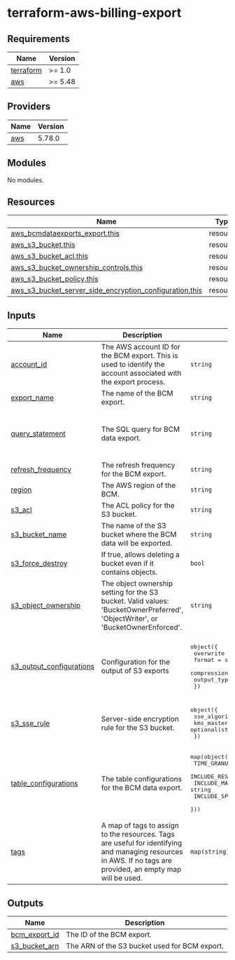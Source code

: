 
# terraform-aws-billing-export

## Requirements

| Name | Version |
|------|---------|
| <a name="requirement_terraform"></a> [terraform](#requirement\_terraform) | >= 1.0 |
| <a name="requirement_aws"></a> [aws](#requirement\_aws) | >= 5.48 |

## Providers

| Name | Version |
|------|---------|
| <a name="provider_aws"></a> [aws](#provider\_aws) | 5.78.0 |

## Modules

No modules.

## Resources

| Name | Type |
|------|------|
| [aws_bcmdataexports_export.this](https://registry.terraform.io/providers/hashicorp/aws/latest/docs/resources/bcmdataexports_export) | resource |
| [aws_s3_bucket.this](https://registry.terraform.io/providers/hashicorp/aws/latest/docs/resources/s3_bucket) | resource |
| [aws_s3_bucket_acl.this](https://registry.terraform.io/providers/hashicorp/aws/latest/docs/resources/s3_bucket_acl) | resource |
| [aws_s3_bucket_ownership_controls.this](https://registry.terraform.io/providers/hashicorp/aws/latest/docs/resources/s3_bucket_ownership_controls) | resource |
| [aws_s3_bucket_policy.this](https://registry.terraform.io/providers/hashicorp/aws/latest/docs/resources/s3_bucket_policy) | resource |
| [aws_s3_bucket_server_side_encryption_configuration.this](https://registry.terraform.io/providers/hashicorp/aws/latest/docs/resources/s3_bucket_server_side_encryption_configuration) | resource |

## Inputs

| Name | Description | Type | Default | Required |
|------|-------------|------|---------|:--------:|
| <a name="input_account_id"></a> [account\_id](#input\_account\_id) | The AWS account ID for the BCM export. This is used to identify the account associated with the export process. | `string` | n/a | yes |
| <a name="input_export_name"></a> [export\_name](#input\_export\_name) | The name of the BCM export. | `string` | n/a | yes |
| <a name="input_query_statement"></a> [query\_statement](#input\_query\_statement) | The SQL query for BCM data export. | `string` | `"    SELECT\n      identity_line_item_id,\n      identity_time_interval,\n      line_item_product_code,\n      line_item_unblended_cost\n    FROM COST_AND_USAGE_REPORT\n"` | no |
| <a name="input_refresh_frequency"></a> [refresh\_frequency](#input\_refresh\_frequency) | The refresh frequency for the BCM export. | `string` | n/a | yes |
| <a name="input_region"></a> [region](#input\_region) | The AWS region of the BCM. | `string` | `"ap-southeast-2"` | no |
| <a name="input_s3_acl"></a> [s3\_acl](#input\_s3\_acl) | The ACL policy for the S3 bucket. | `string` | `"private"` | no |
| <a name="input_s3_bucket_name"></a> [s3\_bucket\_name](#input\_s3\_bucket\_name) | The name of the S3 bucket where the BCM data will be exported. | `string` | n/a | yes |
| <a name="input_s3_force_destroy"></a> [s3\_force\_destroy](#input\_s3\_force\_destroy) | If true, allows deleting a bucket even if it contains objects. | `bool` | `false` | no |
| <a name="input_s3_object_ownership"></a> [s3\_object\_ownership](#input\_s3\_object\_ownership) | The object ownership setting for the S3 bucket. Valid values: 'BucketOwnerPreferred', 'ObjectWriter', or 'BucketOwnerEnforced'. | `string` | `"BucketOwnerPreferred"` | no |
| <a name="input_s3_output_configurations"></a> [s3\_output\_configurations](#input\_s3\_output\_configurations) | Configuration for the output of S3 exports | <pre>object({<br/>    overwrite   = string<br/>    format      = string<br/>    compression = string<br/>    output_type = string<br/>  })</pre> | <pre>{<br/>  "compression": "GZIP",<br/>  "format": "TEXT_OR_CSV",<br/>  "output_type": "CUSTOM",<br/>  "overwrite": "OVERWRITE_REPORT"<br/>}</pre> | no |
| <a name="input_s3_sse_rule"></a> [s3\_sse\_rule](#input\_s3\_sse\_rule) | Server-side encryption rule for the S3 bucket. | <pre>object({<br/>    sse_algorithm     = string<br/>    kms_master_key_id = optional(string)<br/>  })</pre> | <pre>{<br/>  "sse_algorithm": "AES256"<br/>}</pre> | no |
| <a name="input_table_configurations"></a> [table\_configurations](#input\_table\_configurations) | The table configurations for the BCM data export. | <pre>map(object({<br/>    TIME_GRANULARITY                      = string<br/>    INCLUDE_RESOURCES                     = string<br/>    INCLUDE_MANUAL_DISCOUNT_COMPATIBILITY = string<br/>    INCLUDE_SPLIT_COST_ALLOCATION_DATA    = string<br/>  }))</pre> | n/a | yes |
| <a name="input_tags"></a> [tags](#input\_tags) | A map of tags to assign to the resources. Tags are useful for identifying and managing resources in AWS. If no tags are provided, an empty map will be used. | `map(string)` | `{}` | no |

## Outputs

| Name | Description |
|------|-------------|
| <a name="output_bcm_export_id"></a> [bcm\_export\_id](#output\_bcm\_export\_id) | The ID of the BCM export. |
| <a name="output_s3_bucket_arn"></a> [s3\_bucket\_arn](#output\_s3\_bucket\_arn) | The ARN of the S3 bucket used for BCM export. |
